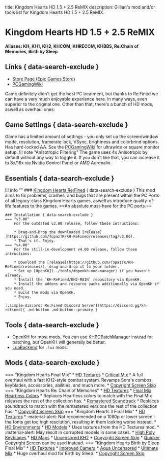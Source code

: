 title: Kingdom Hearts HD 1.5 + 2.5 ReMIX
description: Gillian's mod and/or tools list for Kingdom Hearts HD 1.5 + 2.5 ReMIX.

# Kingdom Hearts HD 1.5 + 2.5 ReMIX
#### Aliases: KH, KH1, KH2, KHCOM, KHRECOM, KHBBS, Re:Chain of Memories, Birth by Sleep 
## Links { data-search-exclude }
- [Store Page (Epic Games Store)](https://store.epicgames.com/en-US/p/kingdom-hearts-hd-1-5-2-5-remix)
- [PCGamingWiki](https://www.pcgamingwiki.com/wiki/Kingdom_Hearts_HD_1.5_%2B_2.5_ReMIX)

Game definitely didn't get the best PC treatment, but thanks to Re:Fined we can have a very much enjoyable experience here. In many ways, even superior to the original one. Other than that, there's a bunch of HD mods, aswell as overhaul ones.

## Game Settings { data-search-exclude }
Game has a limited amount of settings - you only set up the screen/window mode, resolution, framerate lock, VSync, brightness and colorbrind options. Has hard-locked AA. See the [PCGamingWiki](https://www.pcgamingwiki.com/wiki/Kingdom_Hearts_HD_1.5_%2B_2.5_ReMIX#Ultra-widescreen) for ultrawide or square monitor setup.
!!! note "Anisotropic Filtering"
    The game uses 4x Anisotropic by default without any way to toggle it. If you don't like that, you can increase it to 8x/16x via Nvidia Control Panel or AMD Adrenalin.

## Essentials { data-search-exclude }
!!! info ""
    ### [Kingdom Hearts Re:Fined](https://github.com/TopazTK/KH-ReFined) { data-search-exclude }
    This mod aims to fix problems, crashes, and bugs that are present within the PC Ports of all legacy-class Kingdom Hearts games, aswell as introduce quality-of-life features to the games. ==An absolute must-have for the PC ports.== 

    ### Installation { data-search-exclude }
    === "v3.00"
        For the outdated v3.00 release, follow these intructions:

        * Drag-and-Drop the downloaded [release](https://github.com/TopazTK/KH-ReFined/releases/tag/v3.00). 
        * That's it. Enjoy.
    === "v4.00"
        For the still-in-development v4.00 release, follow these intructions:

        * Download the [release](https://github.com/TopazTK/KH-ReFined/releases/), drag-and-drop it to your folder.
        * Set up [OpenKH](../tools/#openkh-mod-manager) if you haven't already.
        * Install the `KH-ReFined/KH2-MAIN` repository via OpenKH.
        * Install the addons and resource packs additionally via OpenKH if you need.
        * Build the mods via OpenKH.
        * Enjoy.

    [:simple-discord: Re:Fined Discord Server](https://discord.gg/kh-refined){ .md-button .md-button--primary } 

## Tools { data-search-exclude }
- [OpenKH](../tools/#openkh-mod-manager) for most mods. You can use [KHPCPatchManager](https://github.com/AntonioDePau/KHPCPatchManager) instead for patching, but OpenKH will generally be better.
- [LuaBackend](../tools/#luabackend) for `.lua` mods.

## Mods { data-search-exclude }
=== "Kingdom Hearts Final Mix"
    * [HD Textures](https://www.nexusmods.com/kingdomheartsfinalmix/mods/4)
    * [Critical Mix](https://www.nexusmods.com/kingdomheartsfinalmix/mods/93)
        * A full overhaul with a fast KH2-style combat system. Revamps Sora's combos, keyblades, accessories, abilities, and much more.
    * [Copyright Screen Skip](https://www.nexusmods.com/kingdomheartsfinalmix/mods/70)
=== "Kingdom Hearts Re: Chain of Memories"
    * [HD Textures](https://www.nexusmods.com/kingdomheartsrechainofmemories/mods/2)
    * [Final Mix Heartless Colors](https://www.nexusmods.com/kingdomheartsrechainofmemories/mods/6)
        * Replaces Heartless colors to match with the Final Mix releases the rest of the collection has.
    * [Remastered Soundtrack](https://www.nexusmods.com/kingdomheartsrechainofmemories/mods/15)
        * Replaces soundtrack to match with the remastered versions the rest of the collection has.
    * [Copyright Screen Skip](https://www.nexusmods.com/kingdomheartsrechainofmemories/mods/12)
=== "Kingdom Hearts II Final Mix"
    * [HD Textures](https://www.nexusmods.com/kingdomhearts2finalmix/mods/17)
        * :material-alert: Not recommended on a 1080p or lower screen - the fonts get too high resolution, resulting in them looking worse instead.
    * [HD Environments](https://www.nexusmods.com/kingdomhearts2finalmix/mods/63)
    * [HD Models](https://www.nexusmods.com/kingdomhearts2finalmix/mods/120)
        * Uses textures from the HD Textures mod.
        * :material-alert: May result in corrupted models in some cases.
    * [High Poly Keyblades](https://www.nexusmods.com/kingdomhearts2finalmix/mods/92)
    * [HD Maps](https://www.nexusmods.com/kingdomhearts2finalmix/mods/60)
    * [Uncensored KH2](https://www.nexusmods.com/kingdomhearts2finalmix/mods/150)
    * [Copyright Screen Skip](https://www.nexusmods.com/kingdomhearts2finalmix/mods/128)
        * [Quicker Copyright Screen](https://www.nexusmods.com/kingdomhearts2finalmix/mods/93) can be used instead.
=== "Kingdom Hearts Birth by Sleep Final Mix"
    * [HD Textures](https://www.nexusmods.com/kingdomheartsbirthbysleepfinalmix/mods/3)
    * [Improved Camera](https://www.nexusmods.com/kingdomheartsbirthbysleepfinalmix/mods/1)
    * [Aqua Uncensored](https://www.nexusmods.com/kingdomheartsbirthbysleepfinalmix/mods/5)
    * [Ultimate Mix](https://www.nexusmods.com/kingdomheartsbirthbysleepfinalmix/mods/25)
        * Huge overhaul mod for Birth by Sleep.
    * [Copyright Screen Skip](https://www.nexusmods.com/kingdomheartsbirthbysleepfinalmix/mods/22)